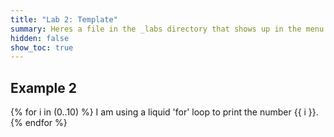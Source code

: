 ```yaml
---
title: "Lab 2: Template"
summary: Heres a file in the _labs directory that shows up in the menu and in the index page!
hidden: false
show_toc: true
---
```


## Example 2

{% for i in (0..10) %}
	I am using a liquid 'for' loop to print the number {{ i }}.
{% endfor %}
